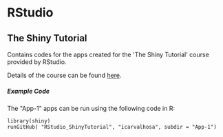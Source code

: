 # RStudio 

## The Shiny Tutorial

Contains codes for the apps created for the 'The Shiny Tutorial' course provided by RStudio.

Details of the course can be found [here](http://shiny.rstudio.com/tutorial/).

##### Example Code

The "App-1" apps can be run using the following code in R:
```
library(shiny)
runGitHub( "RStudio_ShinyTutorial", "icarvalhosa", subdir = "App-1")
```
